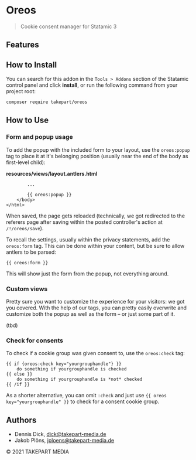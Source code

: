 # Oreos

> Cookie consent manager for Statamic 3

## Features

## How to Install

You can search for this addon in the `Tools > Addons` section of the Statamic control panel and click **install**, or run the following command from your project root:

``` bash
composer require takepart/oreos
```

## How to Use

### Form and popup usage

To add the popup with the included form to your layout, use the `oreos:popup` tag to place it at it's belonging position (usually near the end of the body as first-level child):

**resources/views/layout.antlers.html**
```
        ...

        {{ oreos:popup }}
    </body>
</html>
```

When saved, the page gets reloaded (technically, we got redirected to the referers page after saving within the posted controller's action at `/!/oreos/save`).

To recall the settings, usually within the privacy statements, add the `oreos:form` tag. This can be done within your content, but be sure to allow antlers to be parsed:

```
{{ oreos:form }}
```

This will show just the form from the popup, not everything around.

### Custom views

Pretty sure you want to customize the experience for your visitors: we got you covered. With the help of our tags, you can pretty easily overwrite and customize both the popup as well as the form – or just some part of it.

(tbd)

### Check for consents

To check if a cookie group was given consent to, use the `oreos:check` tag:

```
{{ if {oreos:check key="yourgrouphandle"} }}
    do something if yourgrouphandle is checked
{{ else }}
    do something if yourgrouphandle is *not* checked
{{ /if }}
```

As a shorter alternative, you can omit `:check` and just use `{{ oreos key="yourgrouphandle" }}` to check for a consent cookie group.

## Authors

- Dennis Dick, <dick@takepart-media.de>
- Jakob Plöns, <jploens@takepart-media.de>

© 2021 TAKEPART MEDIA

